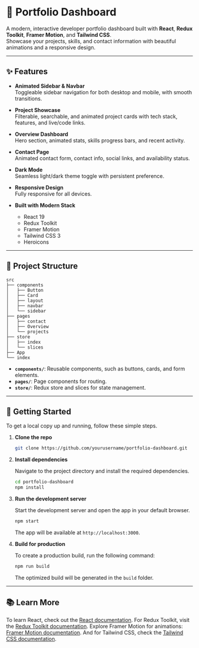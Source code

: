 # 🚀 Portfolio Dashboard

A modern, interactive developer portfolio dashboard built with **React**, **Redux Toolkit**, **Framer Motion**, and **Tailwind CSS**.  
Showcase your projects, skills, and contact information with beautiful animations and a responsive design.

---

## ✨ Features

- **Animated Sidebar & Navbar**  
  Toggleable sidebar navigation for both desktop and mobile, with smooth transitions.

- **Project Showcase**  
  Filterable, searchable, and animated project cards with tech stack, features, and live/code links.

- **Overview Dashboard**  
  Hero section, animated stats, skills progress bars, and recent activity.

- **Contact Page**  
  Animated contact form, contact info, social links, and availability status.

- **Dark Mode**  
  Seamless light/dark theme toggle with persistent preference.

- **Responsive Design**  
  Fully responsive for all devices.

- **Built with Modern Stack**  
  - React 19
  - Redux Toolkit
  - Framer Motion
  - Tailwind CSS 3
  - Heroicons

---

## 📂 Project Structure

```
src
├── components
│   ├── Button
│   ├── Card
│   ├── layout
│   ├── navbar
│   └── sidebar
├── pages
│   ├── contact
│   ├── Overview
│   └── projects
├── store
│   ├── index
│   └── slices
├── App
└── index
```

- **`components/`**: Reusable components, such as buttons, cards, and form elements.
- **`pages/`**: Page components for routing.
- **`store/`**: Redux store and slices for state management.

---

## 🚀 Getting Started

To get a local copy up and running, follow these simple steps.

1. **Clone the repo**

   ```sh
   git clone https://github.com/yourusername/portfolio-dashboard.git
   ```

2. **Install dependencies**

   Navigate to the project directory and install the required dependencies.

   ```sh
   cd portfolio-dashboard
   npm install
   ```

3. **Run the development server**

   Start the development server and open the app in your default browser.

   ```sh
   npm start
   ```

   The app will be available at `http://localhost:3000`.

4. **Build for production**

   To create a production build, run the following command:

   ```sh
   npm run build
   ```

   The optimized build will be generated in the `build` folder.

---

## 📚 Learn More

To learn React, check out the [React documentation](https://reactjs.org/).
For Redux Toolkit, visit the [Redux Toolkit documentation](https://redux-toolkit.js.org/).
Explore Framer Motion for animations: [Framer Motion documentation](https://www.framer.com/docs/).
And for Tailwind CSS, check the [Tailwind CSS documentation](https://tailwindcss.com/docs).
